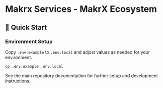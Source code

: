 # Makrx Services - MakrX Ecosystem

## 🚀 Quick Start

### Environment Setup

Copy `.env.example` to `.env.local` and adjust values as needed for your environment.

```
cp .env.example .env.local
```

See the main repository documentation for further setup and development instructions.
